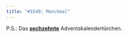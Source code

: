 ```yaml
---
title: "#1549: Manchmal"
---
```


P.S.: Das <a href="http://www.fonflatter.de/advent09"><strong>sechzehnte</strong></a> Adventskalendertürchen.

